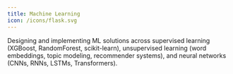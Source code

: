 ```yaml
---
title: Machine Learning
icon: /icons/flask.svg
---
```


Designing and implementing ML solutions across supervised learning (XGBoost, RandomForest, scikit-learn), unsupervised learning (word embeddings, topic modeling, recommender systems), and neural networks (CNNs, RNNs, LSTMs, Transformers).
